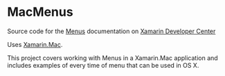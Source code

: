 MacMenus
==========

Source code for the [Menus](/guides/mac/user-interface/working-with-menus/) documentation on [Xamarin Developer Center](http://docs.xamarin.com)

Uses [Xamarin.Mac](http://xamarin.com).

This project covers working with Menus in a Xamarin.Mac application and includes examples of every time of menu that can be used in OS X.